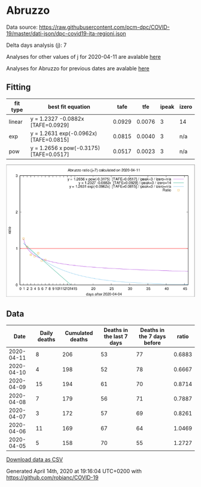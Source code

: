# Abruzzo

Data source: https://raw.githubusercontent.com/pcm-dpc/COVID-19/master/dati-json/dpc-covid19-ita-regioni.json

Delta days analysis (j): 7

Analyses for other values of j for 2020-04-11 are avalable [here](../2020-04-11/README.md)

Analyses for Abruzzo for previous dates are avalable [here](../README.md)

## Fitting 
|fit type|best fit equation|tafe|tfe|ipeak|izero|
|-------|-----|--------|------|---|---|
|linear|y = 1.2327 -0.0882x  [TAFE=0.0929]|0.0929|0.0076|3|14|
|exp|y = 1.2631 exp(-0.0962x)  [TAFE=0.0815]|0.0815|0.0040|3|n/a|
|pow|y = 1.2656 x pow(-0.3175)  [TAFE=0.0517]|0.0517|0.0023|3|n/a|

![Plot](COVID-19_abruzzo_j7_2020-04-11.png)

## Data
|Date|Daily deaths|Cumulated deaths|Deaths in the last 7 days|Deaths in the 7 days before|ratio|
|----|----------|-----------|-------|--------------------|-----|
|2020-04-11|8|206|53|77|0.6883|
|2020-04-10|4|198|52|78|0.6667|
|2020-04-09|15|194|61|70|0.8714|
|2020-04-08|7|179|56|71|0.7887|
|2020-04-07|3|172|57|69|0.8261|
|2020-04-06|11|169|67|64|1.0469|
|2020-04-05|5|158|70|55|1.2727|

[Download data as CSV](COVID-19_abruzzo_j7_2020-04-11.csv)

Generated April 14th, 2020 at 19:16:04 UTC+0200 with https://github.com/robianc/COVID-19
